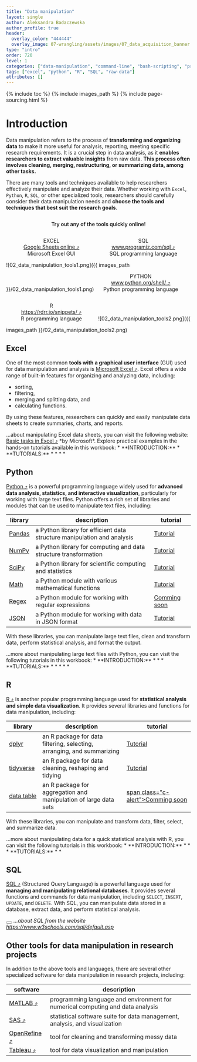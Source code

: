```yaml
---
title: "Data manipulation"
layout: single
author: Aleksandra Badaczewska
author_profile: true
header:
  overlay_color: "444444"
  overlay_image: 07-wrangling/assets/images/07_data_acquisition_banner.png
type: "intro"
order: 720
level: 1
categories: ["data-manipulation", "command-line", "bash-scripting", "programming"]
tags: ["excel", "python", "R", "SQL", "raw-data"]
attributes: []
---
```


{% include toc %}
{% include images_path %}
{% include page-sourcing.html %}


# Introduction

Data manipulation refers to the process of **transforming and organizing data** to make it more useful for analysis, reporting, meeting specific research requirements. It is a crucial step in data analysis, as it **enables researchers to extract valuable insights** from raw data. <b class="c-required">This process often involves cleaning, merging, restructuring, or summarizing data, among other tasks.</b>

There are many tools and techniques available to help researchers effectively manipulate and analyze their data. Whether working with `Excel`, `Python`, `R`, `SQL`, or other specialized tools, researchers should carefully consider their data manipulation needs and **choose the tools and techniques that best suit the research goals**.

<p align="center" style="width:100%; display:inline-block; font-weight:600">Try out any of the tools quickly online!</p>
<p align="center" style="width:49%; display:inline-block;">
  EXCEL<br>
  <a href="https://www.google.com/sheets/about/" target="_blank">Google Sheets online  ⤴</a><br>
  Microsoft Excel GUI
</p>
<p align="center" style="width:49%; display:inline-block;">
  SQL <br>
  <a href="https://www.programiz.com/sql/online-compiler/" target="_blank">www.programiz.com/sql  ⤴</a><br>
  SQL programming language
</p>
![02_data_manipulation_tools1.png]({{ images_path }}/02_data_manipulation_tools1.png)


<p align="center" style="width:49%; display:inline-block;">
  PYTHON <br>
  <a href="https://www.python.org/shell/" target="_blank">www.python.org/shell/  ⤴</a><br>
  Python programming language
</p>
<p align="center" style="width:49%; display:inline-block;">
  R <br>
  <a href="https://rdrr.io/snippets/" target="_blank">https://rdrr.io/snippets/  ⤴</a><br>
  R programming language
</p>
![02_data_manipulation_tools2.png]({{ images_path }}/02_data_manipulation_tools2.png)


## Excel

One of the most common **tools with a graphical user interface** (GUI) used for data manipulation and analysis is <a href="https://www.microsoft.com/en-us/microsoft-365/excel" target="_blank">Microsoft Excel  ⤴</a>. Excel offers a wide range of built-in features for organizing and analyzing data, including:
* sorting,
* filtering,
* merging and splitting data, and
* calculating functions.

By using these features, researchers can quickly and easily manipulate data sheets to create summaries, charts, and reports.

<div class="more" markdown="1">
...about manipulating Excel data sheets, you can visit the following website: <a href="https://support.microsoft.com/en-us/office/basic-tasks-in-excel-dc775dd1-fa52-430f-9c3c-d998d1735fca" target="_blank">Basic tasks in Excel  ⤴</a> *by Microsoft*. <base class="mb">
Explore practical examples in the hands-on tutorials available in this workbook:
* **INTRODUCTION:** <a class="t-links" href="721.1"></a>
* **TUTORIALS:**
  * <a class="t-links" href="721.2"></a>
  * <a class="t-links" href="721.3"></a>
  * <a class="t-links" href="721.4"></a>
  * <a class="t-links" href="721.5"></a>
</div>


## Python

<a href="https://www.python.org/shell/" target="_blank">Python  ⤴</a> is a powerful programming language widely used for **advanced data analysis, statistics, and interactive visualization**, particularly for working with large text files. Python offers a rich set of libraries and modules that can be used to manipulate text files, including:

| library | description | tutorial |
|---------|-------------|----------|
|<a href="https://pandas.pydata.org/" target="_blank">Pandas</a>               |a Python library for efficient data structure manipulation and analysis|<a class="t-links" href="536" btn='true'>Tutorial</a>|
|<a href="https://numpy.org/" target="_blank">NumPy</a>                        |a Python library for computing and data structure transformation       |<a class="t-links" href="537" btn='true'>Tutorial</a>|
|<a href="https://www.scipy.org/" target="_blank">SciPy</a>                    |a Python library for scientific computing and statistics               |<a class="t-links" href="538" btn='true'>Tutorial</a>|
|<a href="https://docs.python.org/3/library/math.html" target="_blank">Math</a>|a Python module with various mathematical functions                    |<a class="t-links" href="535" btn='true'>Tutorial</a>|
|<a href="https://docs.python.org/3/library/re.html" target="_blank">Regex</a> |a Python module for working with regular expressions                   |<a class="t-links" href="" btn='true'><span class="c-alert">Comming soon</span></a>|
|<a href="https://docs.python.org/3/library/json.html" target="_blank">JSON</a>|a Python module for working with data in JSON format                   |<a class="t-links" href="534" btn='true'>Tutorial</a>|

With these libraries, you can manipulate large text files, clean and transform data, perform statistical analysis, and format the output.

<div class="more" markdown="1">
...more about manipulating large text files with Python, you can visit the following tutorials in this workbook:
* **INTRODUCTION:**
  * <a class="t-links" href="420"></a>
  * <a class="t-links" href="531"></a>
* **TUTORIALS:**
  * <a class="t-links" href="423"></a>
  * <a class="t-links" href="533"></a>
  * <a class="t-links" href="722.1"></a>
  * <a class="t-links" href="731"></a>
  * <a class="t-links" href="822.01"></a>
</div>


## R

<a href="https://www.r-project.org" target="_blank">R  ⤴</a> is another popular programming language used for **statistical analysis and simple data visualization**. It provides several libraries and functions for data manipulation, including:

| library | description | tutorial |
|---------|-------------|----------|
|<a href="https://dplyr.tidyverse.org/" target="_blank">dplyr</a>                                   |an R package for data filtering, selecting, arranging, and summarizing |<a class="t-links" href="545" btn='true'>Tutorial</a>|
|<a href="https://tidyr.tidyverse.org/" target="_blank">tidyverse</a>                               |an R package for data cleaning, reshaping and tidying                  |<a class="t-links" href="546" btn='true'>Tutorial</a>|
|<a href="https://cran.r-project.org/web/packages/data.table/vignettes/datatable-intro.html" target="_blank">data.table</a> |an R package for aggregation and manipulation of large data sets     |<a class="t-links" href="547" btn='true'>span class="c-alert">Comming soon</span></a>|

With these libraries, you can manipulate and transform data, filter, select, and summarize data.

<div class="more" markdown="1">
...more about manipulating data for a quick statistical analysis with R, you can visit the following tutorials in this workbook:
* **INTRODUCTION:**
  * <a class="t-links" href="430"></a>
  * <a class="t-links" href="541"></a>
* **TUTORIALS:**
  * <a class="t-links" href="432"></a>
  * <a class="t-links" href="823.01"></a>
</div>


## SQL

<a href="https://www.w3schools.com/sql/sql_intro.asp" target="_blank">SQL  ⤴</a> (Structured Query Language) is a powerful language used for **managing and manipulating relational databases**. It provides several functions and commands for data manipulation, including `SELECT`, `INSERT`, `UPDATE`, and `DELETE`. With SQL, you can manipulate data stored in a database, extract data, and perform statistical analysis.

<button class="btn more"></button> *...about SQL from the website <a href="https://www.w3schools.com/sql/default.asp" target="_blank">https://www.w3schools.com/sql/default.asp</a>*


## Other tools for data manipulation in research projects

In addition to the above tools and languages, there are several other specialized software for data manipulation in research projects, including:

| software | description |
|----------|-------------|
|<a href="https://www.mathworks.com/products/matlab.html" target="_blank">MATLAB  ⤴</a> |programming language and environment for numerical computing and data analysis|
|<a href="https://www.sas.com/en_us/software.html" target="_blank">SAS  ⤴</a> |statistical software suite for data management, analysis, and visualization|
|<a href="https://openrefine.org/" target="_blank">OpenRefine  ⤴</a> |tool for cleaning and transforming messy data|
|<a href="https://www.tableau.com/" target="_blank">Tableau  ⤴</a> |tool for data visualization and manipulation|
